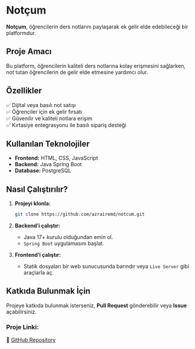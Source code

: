 # Notçum  
**Notçum**, öğrencilerin ders notlarını paylaşarak ek gelir elde edebileceği bir platformdur.  

##  Proje Amacı  
Bu platform, öğrencilerin kaliteli ders notlarına kolay erişmesini sağlarken, not tutan öğrencilerin de gelir elde etmesine yardımcı olur.  

##  Özellikler  
✅ Dijital veya basılı not satışı  
✅ Öğrenciler için ek gelir fırsatı  
✅ Güvenilir ve kaliteli notlara erişim  
✅ Kırtasiye entegrasyonu ile basılı sipariş desteği  

##  Kullanılan Teknolojiler  
- **Frontend:** HTML, CSS, JavaScript  
- **Backend:** Java Spring Boot  
- **Database:** PostgreSQL  

##  Nasıl Çalıştırılır?  
1. **Projeyi klonla:**  
   ```bash
   git clone https://github.com/azrairemd/notcum.git
   ```
2. **Backend’i çalıştır:**  
   - Java 17+ kurulu olduğundan emin ol.  
   - `Spring Boot` uygulamasını başlat.  

3. **Frontend’i çalıştır:**  
   - Statik dosyaları bir web sunucusunda barındır veya `Live Server` gibi araçlarla aç.  

##  Katkıda Bulunmak İçin  
Projeye katkıda bulunmak isterseniz, **Pull Request** gönderebilir veya **Issue** açabilirsiniz.  

###  Proje Linki:  
🔗 [GitHub Repository](https://github.com/azrairemd/notcum)  
